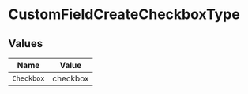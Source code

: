 # CustomFieldCreateCheckboxType


## Values

| Name       | Value      |
| ---------- | ---------- |
| `Checkbox` | checkbox   |